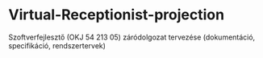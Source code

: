 # Virtual-Receptionist-projection

Szoftverfejlesztő (OKJ 54 213 05) záródolgozat tervezése (dokumentáció, specifikáció, rendszertervek)
